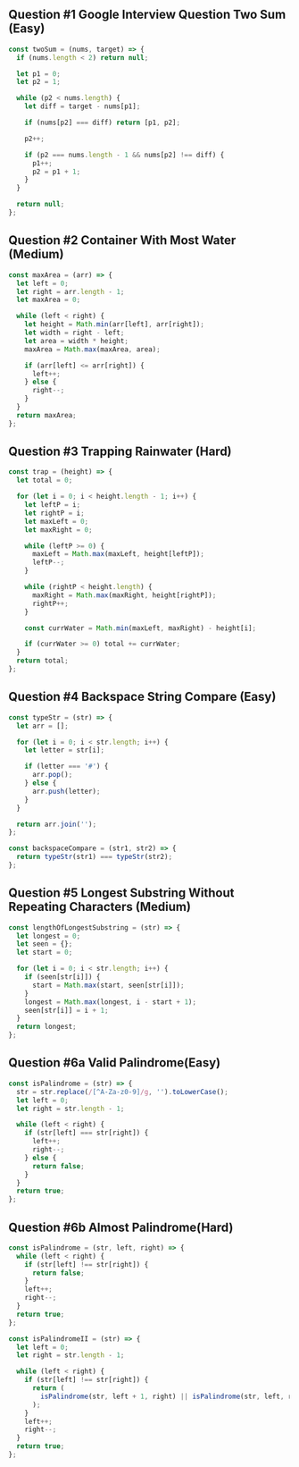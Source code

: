 ## Question #1 Google Interview Question Two Sum (Easy)

```Javascript
const twoSum = (nums, target) => {
  if (nums.length < 2) return null;

  let p1 = 0;
  let p2 = 1;

  while (p2 < nums.length) {
    let diff = target - nums[p1];

    if (nums[p2] === diff) return [p1, p2];

    p2++;

    if (p2 === nums.length - 1 && nums[p2] !== diff) {
      p1++;
      p2 = p1 + 1;
    }
  }

  return null;
};
```

## Question #2 Container With Most Water (Medium)

```Javascript
const maxArea = (arr) => {
  let left = 0;
  let right = arr.length - 1;
  let maxArea = 0;

  while (left < right) {
    let height = Math.min(arr[left], arr[right]);
    let width = right - left;
    let area = width * height;
    maxArea = Math.max(maxArea, area);

    if (arr[left] <= arr[right]) {
      left++;
    } else {
      right--;
    }
  }
  return maxArea;
};
```

## Question #3 Trapping Rainwater (Hard)

```Javascript
const trap = (height) => {
  let total = 0;

  for (let i = 0; i < height.length - 1; i++) {
    let leftP = i;
    let rightP = i;
    let maxLeft = 0;
    let maxRight = 0;

    while (leftP >= 0) {
      maxLeft = Math.max(maxLeft, height[leftP]);
      leftP--;
    }

    while (rightP < height.length) {
      maxRight = Math.max(maxRight, height[rightP]);
      rightP++;
    }

    const currWater = Math.min(maxLeft, maxRight) - height[i];

    if (currWater >= 0) total += currWater;
  }
  return total;
};
```

## Question #4 Backspace String Compare (Easy)

```Javascript
const typeStr = (str) => {
  let arr = [];

  for (let i = 0; i < str.length; i++) {
    let letter = str[i];

    if (letter === '#') {
      arr.pop();
    } else {
      arr.push(letter);
    }
  }

  return arr.join('');
};

const backspaceCompare = (str1, str2) => {
  return typeStr(str1) === typeStr(str2);
};
```

## Question #5 Longest Substring Without Repeating Characters (Medium)

```Javascript
const lengthOfLongestSubstring = (str) => {
  let longest = 0;
  let seen = {};
  let start = 0;

  for (let i = 0; i < str.length; i++) {
    if (seen[str[i]]) {
      start = Math.max(start, seen[str[i]]);
    }
    longest = Math.max(longest, i - start + 1);
    seen[str[i]] = i + 1;
  }
  return longest;
};
```

## Question #6a Valid Palindrome(Easy)

```Javascript
const isPalindrome = (str) => {
  str = str.replace(/[^A-Za-z0-9]/g, '').toLowerCase();
  let left = 0;
  let right = str.length - 1;

  while (left < right) {
    if (str[left] === str[right]) {
      left++;
      right--;
    } else {
      return false;
    }
  }
  return true;
};
```

## Question #6b Almost Palindrome(Hard)

```Javascript
const isPalindrome = (str, left, right) => {
  while (left < right) {
    if (str[left] !== str[right]) {
      return false;
    }
    left++;
    right--;
  }
  return true;
};

const isPalindromeII = (str) => {
  let left = 0;
  let right = str.length - 1;

  while (left < right) {
    if (str[left] !== str[right]) {
      return (
        isPalindrome(str, left + 1, right) || isPalindrome(str, left, right - 1)
      );
    }
    left++;
    right--;
  }
  return true;
};
```
